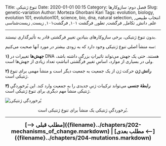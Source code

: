Title: تنوع ژنتیکی
Date: 2020-01-01 00:15
Category: فصل دوم: سازوکارها
Slug: genetic-variation
Author: Morteza Ghorbani Kari
Tags: evolution, biology, evolution 101, evolution101, science, bio, dna, natural selection, انتخاب طبیعی, علم, دانش, تکامل, فرگشت, تطور, فرگشت ۱۰۱, فرگشت۱۰۱, زیست, زیست‌شناسی

------
بدون تنوع ژنتیکی، برخی سازوکارهای بنیادینِ تغییرِ فرگشتی قادر به تأثیرگذاری نیستند.

سه منشأ اصلی تنوع ژنتیکی وجود دارد که به زودی بیشتر در مورد آنها صحبت می‌کنیم:

**۱) جهش‌ها** تغییرات در DNA هستند. حتی یک جهش می‌تواند تاثیراتِ بزرگی داشته باشد، ولی در بسیاری از موارد، اساسِ تغییرِ فرگشتی انباشتِ تعداد زیادی از جهش‌ها است.

**۲) رانش ژن** حرکت ژن از یک جمعیت به جمعیت دیگر است و منشأ مهمی برای تنوع ژنتیکی است.

**۳) رابطهٔ جنسی** می‌تواند ترکیبات ژنیِ جدیدی را به جمعیت وارد کند. این بُرخوردگیِ ژنتیکی منشأ مهم دیگری برای تنوع ژنتیکی است.

![بُرخوردگیِ ژنتیکی]({static}/images/17-1.gif)
<center>بُرخوردگیِ ژنتیکی یک منشأ برای تنوع ژنتیکی است.</center>

------
<center>
    <font size="4">
        <b>
            [⟶ مطلب قبلی]({filename}../chapters/202-mechanisms_of_change.markdown) | [مطلب بعدی ⟵]({filename}../chapters/204-mutations.markdown) 
        </b>
    </font>
</center>